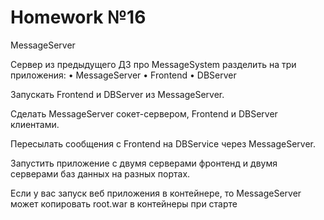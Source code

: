 # Homework №16

MessageServer

Cервер из предыдущего ДЗ про MessageSystem разделить на три приложения:
• MessageServer
• Frontend
• DBServer

Запускать Frontend и DBServer из MessageServer.

Сделать MessageServer сокет-сервером, Frontend и DBServer клиентами.

Пересылать сообщения с Frontend на DBService через MessageServer. 

Запустить приложение с двумя серверами фронтенд и двумя серверами баз данных на разных портах.

Если у вас запуск веб приложения в контейнере, то MessageServer может копировать root.war в контейнеры при старте
